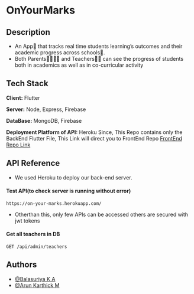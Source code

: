 
# OnYourMarks

## Description
* An App📱 that tracks real time students learning’s outcomes and their academic progress  across schools🏫.
* Both Parents👨‍👨‍👧‍👧 and Teachers👩‍🏫 can see the progress of students both in academics as well as in co-curricular activity

## Tech Stack

**Client:** Flutter

**Server:** Node, Express, Firebase

**DataBase:** MongoDB, Firebase

**Deployment Platform of API:** Heroku
Since, This Repo contains only the BackEnd Flutter File, This Link will direct you to FrontEnd Repo 
[FrontEnd Repo Link](https://github.com/Balasuriya29/onyourmarks-frontend)

## API Reference

* We used Heroku to deploy our back-end server.

#### Test API(to check server is running without error)

    https://on-your-marks.herokuapp.com/

* Otherthan this, only few APIs can be accessed others are secured with jwt tokens  

#### Get all teachers in DB


    GET /api/admin/teachers


## Authors

- [@Balasuriya K A](https://github.com/BALASURIYA29)
- [@Arun Karthick M](https://github.com/ARUNKARTHICK782) 
